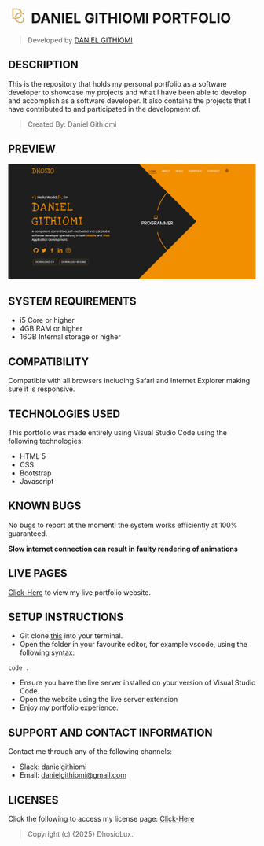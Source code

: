 # [<img src="Assets\Images\Logo.png" height="30" style="margin:0 5px" alt="Portfolio"/>](https://githiomi.github.io/Daniel-Githiomi) DANIEL GITHIOMI PORTFOLIO

> Developed by <a href="http://github.com/githiomi">DANIEL GITHIOMI</a>

## DESCRIPTION

This is the repository that holds my personal portfolio as a software developer to showcase my projects and what I have been able to develop and accomplish as a software developer. It also contains the projects that I have contributed to and participated in the development of.

> Created By: Daniel Githiomi

## PREVIEW

![Portfolio Preview](Assets/Images/Screenshot.png)

## SYSTEM REQUIREMENTS

* i5 Core or higher
* 4GB RAM or higher
* 16GB Internal storage or higher

## COMPATIBILITY

Compatible with all browsers including Safari and Internet Explorer making sure it is responsive.

## TECHNOLOGIES USED

This portfolio was made entirely using Visual Studio Code using the following technologies:

* HTML 5
* CSS
* Bootstrap
* Javascript

## KNOWN BUGS

No bugs to report at the moment! the system works efficiently at 100% guaranteed.

__Slow internet connection can result in faulty rendering of animations__

## LIVE PAGES

[Click-Here](https://danielgithiomi.com) to view my live portfolio website.

## SETUP INSTRUCTIONS

* Git clone [this](https://www.github.com/Daniel-Githiomi) into your terminal.  
* Open the folder in your favourite editor, for example vscode, using the following syntax:

``` (Javasript)
code .
```

* Ensure you have the live server installed on your version of Visual Studio Code.
* Open the website using the live server extension
* Enjoy my portfolio experience.

## SUPPORT AND CONTACT INFORMATION

Contact me through any of the following channels:

* Slack: danielgithiomi
* Email: <danielgithiomi@gmail.com>

## LICENSES

Click the following to access my license page: [Click-Here](https://githiomi.github.io/Privacy-Policy/)

> Copyright (c) {2025} DhosioLux.
